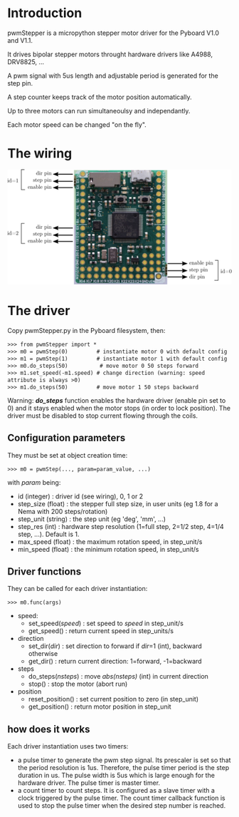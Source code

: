 # Introduction

pwmStepper is a micropython stepper motor driver for the Pyboard V1.0 and V1.1. 

It drives bipolar stepper motors throught hardware drivers like A4988, DRV8825, ...

A pwm signal with 5us length and adjustable period is generated for the step pin. 


A step counter keeps track of the motor position automatically.

Up to three motors can run simultaneoulsy and independantly.

Each motor speed can be changed "on the fly".

# The wiring

![wiring](./images/wiring.png)

# The driver

Copy pwmStepper.py in the Pyboard filesystem, then:

    >>> from pwmStepper import *
    >>> m0 = pwmStep(0)         # instantiate motor 0 with default config
    >>> m1 = pwmStep(1)         # instantiate motor 1 with default config
    >>> m0.do_steps(50)          # move motor 0 50 steps forward
    >>> m1.set_speed(-m1.speed) # change direction (warning: speed attribute is always >0)
    >>> m1.do_steps(50)         # move motor 1 50 steps backward

Warning:  __*do_steps*__  function enables the hardware driver (enable pin set to 0) and it stays enabled when the motor stops (in order to lock position). The driver must be disabled to stop current flowing through the coils.

## Configuration parameters

They must be set at object creation time:

    >>> m0 = pwmStep(..., param=param_value, ...)

with *param* being:

- id (integer) : driver id (see wiring), 0, 1 or 2
- step_size (float) : the stepper full step size, in user units (eg 1.8 for a Nema with 200 steps/rotation)
- step_unit (string) : the step unit (eg 'deg', 'mm', ...)
- step_res (int) : hardware step resolution (1=full step, 2=1/2 step, 4=1/4 step, ...). Default is 1.
- max_speed (float) : the maximum rotation speed, in step_unit/s
- min_speed (float) : the minimum rotation speed, in step_unit/s

## Driver functions

They can be called for each driver instantiation:

    >>> m0.func(args)

- speed:
  - set_speed(*speed*) : set speed to *speed* in step_unit/s
  - get_speed() : return current speed in step_units/s
- direction
  - set_dir(*dir*) : set direction to forward if *dir*=1 (int), backward otherwise
  - get_dir() : return current direction: 1=forward, -1=backward
- steps
  - do_steps(*nsteps*) : move *abs(nsteps)* (int) in current direction
  - stop() : stop the motor (abort run)
- position
  - reset_position() : set current position to zero (in step_unit)
  - get_position() : return motor position in step_unit
 

## how does it works

Each driver instantiation uses two timers:
- a pulse timer to generate the pwm step signal. Its prescaler is set so that the period resolution is 1us. Therefore, the pulse timer period is the step duration in us. The pulse width is 5us which is large enough for the hardware driver. The pulse timer is master timer. 
- a count timer to count steps. It is configured as a slave timer with a clock triggered by the pulse timer. The count timer callback function is used to stop the pulse timer when the desired step number is reached.
